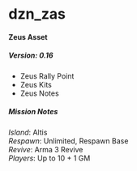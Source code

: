 # dzn_zas
#### Zeus Asset
##### Version: 0.16

- Zeus Rally Point 
- Zeus Kits
- Zeus Notes

##### Mission Notes

_Island_: Altis
<br />_Respawn_: Unlimited, Respawn Base
<br />_Revive_: Arma 3 Revive
<br />_Players_: Up to 10 + 1 GM
